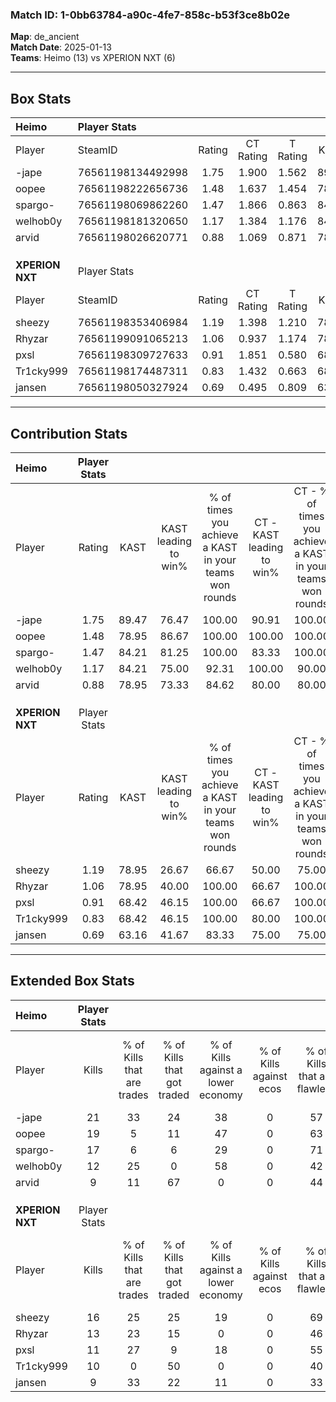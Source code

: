 ### Match ID: 1-0bb63784-a90c-4fe7-858c-b53f3ce8b02e  
**Map**: de_ancient  
**Match Date**: 2025-01-13  
**Teams**: Heimo (13) vs XPERION NXT (6)  

---  

## Box Stats  

| **Heimo**       | Player Stats      |        |           |          |       |       |       |         |        |      |     |
| :- | :- | :-: | :-: | :-: | :-: | :-: | :-: | :-: | :-: | :-: | :-: |
| Player          | SteamID           | Rating | CT Rating | T Rating | KAST  |  ADR  | Kills | Assists | Deaths | K/D  | HS% |
| -jape           | 76561198134492998 |  1.75  |   1.900   |  1.562   | 89.47 | 106.5 |  21   |    3    |   10   | 2.10 | 66  |
| oopee           | 76561198222656736 |  1.48  |   1.637   |  1.454   | 78.95 | 104.7 |  19   |    6    |   14   | 1.36 | 42  |
| spargo-         | 76561198069862260 |  1.47  |   1.866   |  0.863   | 84.21 | 86.6  |  17   |    4    |   10   | 1.70 | 29  |
| welhob0y        | 76561198181320650 |  1.17  |   1.384   |  1.176   | 84.21 | 66.3  |  12   |    8    |   11   | 1.09 | 41  |
| arvid           | 76561198026620771 |  0.88  |   1.069   |  0.871   | 78.95 | 61.8  |   9   |    6    |   14   | 0.64 | 88  |
|                 |                   |        |           |          |       |       |       |         |        |      |     |
|                 |                   |        |           |          |       |       |       |         |        |      |     |
|                 |                   |        |           |          |       |       |       |         |        |      |     |
| **XPERION NXT** | Player Stats      |        |           |          |       |       |       |         |        |      |     |
| Player          | SteamID           | Rating | CT Rating | T Rating | KAST  |  ADR  | Kills | Assists | Deaths | K/D  | HS% |
| sheezy          | 76561198353406984 |  1.19  |   1.398   |  1.210   | 78.95 | 80.1  |  16   |    3    |   16   | 1.00 | 37  |
| Rhyzar          | 76561199091065213 |  1.06  |   0.937   |  1.174   | 78.95 | 79.9  |  13   |    4    |   16   | 0.81 | 69  |
| pxsl            | 76561198309727633 |  0.91  |   1.851   |  0.580   | 68.42 | 73.3  |  11   |    6    |   15   | 0.73 | 63  |
| Tr1cky999       | 76561198174487311 |  0.83  |   1.432   |  0.663   | 68.42 | 64.8  |  10   |    6    |   15   | 0.67 | 40  |
| jansen          | 76561198050327924 |  0.69  |   0.495   |  0.809   | 63.16 | 60.7  |   9   |    3    |   16   | 0.56 | 44  |
---  

## Contribution Stats  

| **Heimo**       | Player Stats |       |                      |                                                        |                           |                                                             |                          |                                                            |
| :- | :-: | :-: | :-: | :-: | :-: | :-: | :-: | :-: |
| Player          |    Rating    | KAST  | KAST leading to win% | % of times you achieve a KAST in your teams won rounds | CT - KAST leading to win% | CT - % of times you achieve a KAST in your teams won rounds | T - KAST leading to win% | T - % of times you achieve a KAST in your teams won rounds |
| -jape           |     1.75     | 89.47 |        76.47         |                         100.00                         |           90.91           |                           100.00                            |          50.00           |                           100.00                           |
| oopee           |     1.48     | 78.95 |        86.67         |                         100.00                         |          100.00           |                           100.00                            |          60.00           |                           100.00                           |
| spargo-         |     1.47     | 84.21 |        81.25         |                         100.00                         |           83.33           |                           100.00                            |          75.00           |                           100.00                           |
| welhob0y        |     1.17     | 84.21 |        75.00         |                         92.31                          |          100.00           |                            90.00                            |          42.86           |                           100.00                           |
| arvid           |     0.88     | 78.95 |        73.33         |                         84.62                          |           80.00           |                            80.00                            |          60.00           |                           100.00                           |
|                 |              |       |                      |                                                        |                           |                                                             |                          |                                                            |
|                 |              |       |                      |                                                        |                           |                                                             |                          |                                                            |
|                 |              |       |                      |                                                        |                           |                                                             |                          |                                                            |
| **XPERION NXT** | Player Stats |       |                      |                                                        |                           |                                                             |                          |                                                            |
| Player          |    Rating    | KAST  | KAST leading to win% | % of times you achieve a KAST in your teams won rounds | CT - KAST leading to win% | CT - % of times you achieve a KAST in your teams won rounds | T - KAST leading to win% | T - % of times you achieve a KAST in your teams won rounds |
| sheezy          |     1.19     | 78.95 |        26.67         |                         66.67                          |           50.00           |                            75.00                            |          11.11           |                           50.00                            |
| Rhyzar          |     1.06     | 78.95 |        40.00         |                         100.00                         |           66.67           |                           100.00                            |          22.22           |                           100.00                           |
| pxsl            |     0.91     | 68.42 |        46.15         |                         100.00                         |           66.67           |                           100.00                            |          28.57           |                           100.00                           |
| Tr1cky999       |     0.83     | 68.42 |        46.15         |                         100.00                         |           80.00           |                           100.00                            |          25.00           |                           100.00                           |
| jansen          |     0.69     | 63.16 |        41.67         |                         83.33                          |           75.00           |                            75.00                            |          25.00           |                           100.00                           |
---  

## Extended Box Stats  

| **Heimo**       | Player Stats |                            |                            |                                    |                         |                              |                                 |        |                             |                                     |                          |                               |                            |
| :- | :-: | :-: | :-: | :-: | :-: | :-: | :-: | :-: | :-: | :-: | :-: | :-: | :-: |
| Player          |    Kills     | % of Kills that are trades | % of Kills that got traded | % of Kills against a lower economy | % of Kills against ecos | % of Kills that are flawless | % of Kills that are close duels | Deaths | % of Deaths that get traded | % of Deaths against a lower economy | % of Deaths against ecos | % of Deaths that are flawless | % of Deaths that are close |
| -jape           |      21      |             33             |             24             |                 38                 |            0            |              57              |                5                |   10   |             10              |                 40                  |            0             |              40               |             20             |
| oopee           |      19      |             5              |             11             |                 47                 |            0            |              63              |               11                |   14   |             21              |                 43                  |            0             |              50               |             14             |
| spargo-         |      17      |             6              |             6              |                 29                 |            0            |              71              |                6                |   10   |             10              |                 40                  |            0             |              60               |             0              |
| welhob0y        |      12      |             25             |             0              |                 58                 |            0            |              42              |                8                |   11   |             45              |                 27                  |            0             |              55               |             9              |
| arvid           |      9       |             11             |             67             |                 0                  |            0            |              44              |               33                |   14   |             29              |                 36                  |            0             |              50               |             7              |
|                 |              |                            |                            |                                    |                         |                              |                                 |        |                             |                                     |                          |                               |                            |
|                 |              |                            |                            |                                    |                         |                              |                                 |        |                             |                                     |                          |                               |                            |
|                 |              |                            |                            |                                    |                         |                              |                                 |        |                             |                                     |                          |                               |                            |
| **XPERION NXT** | Player Stats |                            |                            |                                    |                         |                              |                                 |        |                             |                                     |                          |                               |                            |
| Player          |    Kills     | % of Kills that are trades | % of Kills that got traded | % of Kills against a lower economy | % of Kills against ecos | % of Kills that are flawless | % of Kills that are close duels | Deaths | % of Deaths that get traded | % of Deaths against a lower economy | % of Deaths against ecos | % of Deaths that are flawless | % of Deaths that are close |
| sheezy          |      16      |             25             |             25             |                 19                 |            0            |              69              |                6                |   16   |             19              |                 25                  |            0             |              63               |             6              |
| Rhyzar          |      13      |             23             |             15             |                 0                  |            0            |              46              |                0                |   16   |             13              |                 25                  |            0             |              75               |             13             |
| pxsl            |      11      |             27             |             9              |                 18                 |            0            |              55              |                9                |   15   |             33              |                 27                  |            0             |              53               |             7              |
| Tr1cky999       |      10      |             0              |             50             |                 0                  |            0            |              40              |               10                |   15   |             27              |                 20                  |            0             |              47               |             7              |
| jansen          |      9       |             33             |             22             |                 11                 |            0            |              33              |               33                |   16   |              0              |                 25                  |            0             |              56               |             19             |

